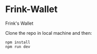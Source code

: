 # Frink-Wallet

Frink's Wallet

Clone the repo in local machine and then:

```
npm install
npm run dev
```
